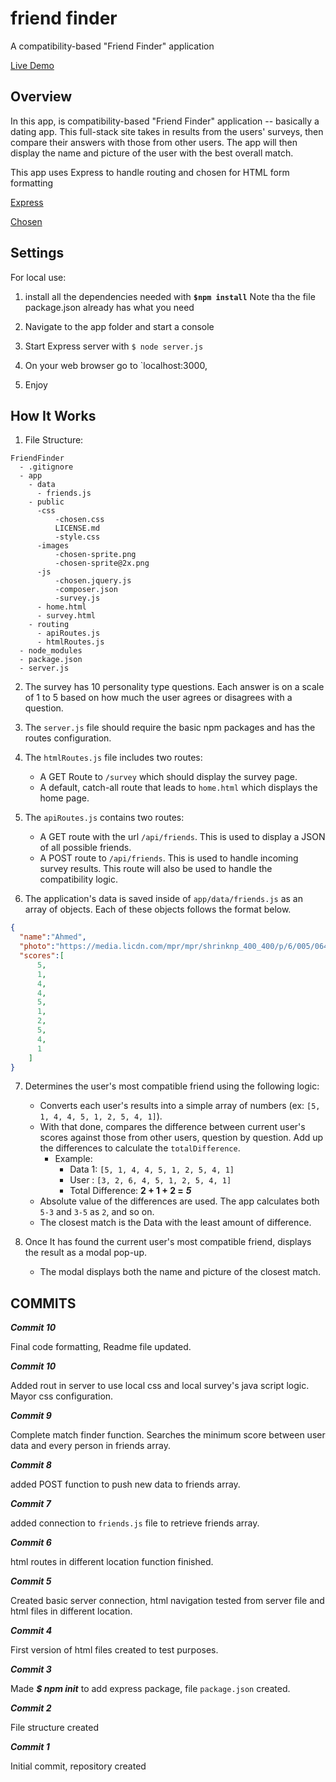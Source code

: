 # friend finder

A compatibility-based "Friend Finder" application

[Live Demo](https://youtu.be/5aV5udYJc1o)

## Overview

In this app, is compatibility-based "Friend Finder" application -- basically a dating app. This full-stack site takes in results from the users' surveys, then compare their answers with those from other users. The app will then display the name and picture of the user with the best overall match.
 
This app uses Express to handle routing and chosen for HTML form  formatting

[Express](https://www.npmjs.com/package/express)

[Chosen](https://harvesthq.github.io/chosen/)


## Settings

For local use:

1. install all the dependencies needed with **`$npm install`**  Note tha the file package.json already has what you need

2. Navigate to the app folder and start a console

3. Start Express server with `$ node server.js`

4. On your web browser go to `localhost:3000,

5. Enjoy



## How It Works

1. File Structure:

  ```
  FriendFinder
    - .gitignore
    - app
      - data
        - friends.js
      - public
        -css
            -chosen.css
            LICENSE.md
            -style.css
        -images
            -chosen-sprite.png
            -chosen-sprite@2x.png
        -js
            -chosen.jquery.js
            -composer.json
            -survey.js
        - home.html
        - survey.html
      - routing
        - apiRoutes.js
        - htmlRoutes.js
    - node_modules
    - package.json
    - server.js
  ```
2. The survey has 10 personality type questions. Each answer is on a scale of 1 to 5 based on how much the user agrees or disagrees with a question.

3. The `server.js` file should require the basic npm packages and has the routes configuration.

4. The `htmlRoutes.js` file includes two routes:

   * A GET Route to `/survey` which should display the survey page.
   * A default, catch-all route that leads to `home.html` which displays the home page.

5. The `apiRoutes.js` contains two routes:

   * A GET route with the url `/api/friends`. This is used to display a JSON of all possible friends.
   * A POST route to `/api/friends`. This is used to handle incoming survey results. This route will also be used to handle the compatibility logic.

6. The application's data is saved inside of `app/data/friends.js` as an array of objects. Each of these objects  follows the format below.

```json
{
  "name":"Ahmed",
  "photo":"https://media.licdn.com/mpr/mpr/shrinknp_400_400/p/6/005/064/1bd/3435aa3.jpg",
  "scores":[
      5,
      1,
      4,
      4,
      5,
      1,
      2,
      5,
      4,
      1
    ]
}
```

7. Determines the user's most compatible friend using the following logic:

   * Converts each user's results into a simple array of numbers (ex: `[5, 1, 4, 4, 5, 1, 2, 5, 4, 1]`).
   * With that done, compares the difference between current user's scores against those from other users, question by question. Add up the differences to calculate the `totalDifference`.
     * Example:
       * Data 1: `[5, 1, 4, 4, 5, 1, 2, 5, 4, 1]`
       * User : `[3, 2, 6, 4, 5, 1, 2, 5, 4, 1]`
       * Total Difference: **2 + 1 + 2 =** **_5_**
   * Absolute value of the differences are used. The app calculates both `5-3` and `3-5` as `2`, and so on.
   * The closest match is the Data with the least amount of difference.

8. Once It has found the current user's most compatible friend, displays the result as a modal pop-up.
   * The modal displays both the name and picture of the closest match.


## COMMITS

**_Commit 10_**

Final code formatting, Readme file updated.

**_Commit 10_**

Added rout in server to use local css and local survey's java script logic. Mayor css configuration.

**_Commit 9_**

Complete match finder function. Searches the minimum score between user data and every person in friends array.

**_Commit 8_**

added POST function to push new data to friends array.

**_Commit 7_**

added connection to `friends.js` file to retrieve friends array.

**_Commit 6_**

html routes in different location function finished.

**_Commit 5_**

Created basic server connection, html navigation tested from server file and html files in different location. 


**_Commit 4_**

First version of html files created to test purposes.

**_Commit 3_**

Made **_$ npm init_** to add express package,  file `package.json`
 created.

**_Commit 2_**

File structure created

**_Commit 1_**

Initial commit, repository created


